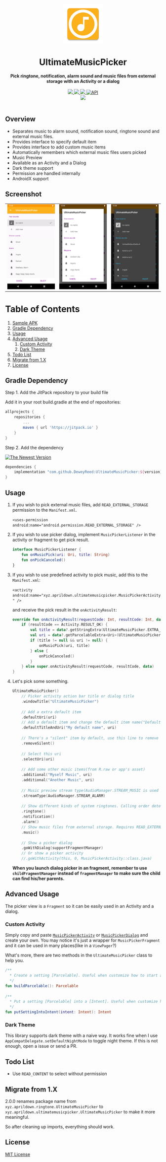 <div align="center">
  <img src="https://github.com/DeweyReed/UltimateMusicPicker/blob/master/art/ic_launcher-web.webp?raw=true" height="128" />
</div>

<h1 align="center">UltimateMusicPicker</h1>

<div align="center">
  <strong>Pick ringtone, notification, alarm sound and music files from external storage with an Activity or a dialog</strong>
</div>
</br>
<div align="center">
    <a href="https://android-arsenal.com/details/1/7141">
        <img src="https://img.shields.io/badge/Android%20Arsenal-UltimateMusicPicker-green.svg?style=flat"/>
    </a>
    <a href="https://travis-ci.org/DeweyReed/UltimateMusicPicker">
        <img src="https://travis-ci.org/DeweyReed/UltimateMusicPicker.svg?branch=master"/>
    </a>
    <a href="https://jitpack.io/#DeweyReed/UltimateMusicPicker">
        <img src="https://jitpack.io/v/DeweyReed/UltimateMusicPicker.svg"/>
    </a>
    <a href="https://android-arsenal.com/api?level=14">
        <img src="https://img.shields.io/badge/API-14%2B-brightgreen.svg?style=flat" border="0" alt="API">
    </a>
    </br>
    <a href="https://github.com/DeweyReed/UltimateMusicPicker/blob/master/README_ZH.md">
        <img src="https://img.shields.io/badge/Translation-%E4%B8%AD%E6%96%87-red.svg">
    </a>
</div>
</br>

## Overview

- Separates music to alarm sound, notification sound, ringtone sound and external music files.
- Provides interface to specify default item
- Provides interface to add custom music items
- Automatically remembers which external music files users picked
- Music Preview
- Available as an Activity and a Dialog
- Dark theme support
- Permission are handled internally
- AndroidX support

## Screenshot

||||
|:-:|:-:|:-:|
|![Activity](https://github.com/DeweyReed/UltimateMusicPicker/blob/master/art/activity.webp?raw=true)|![Dialog](https://github.com/DeweyReed/UltimateMusicPicker/blob/master/art/dialog.webp?raw=true)|![Dark](https://github.com/DeweyReed/UltimateMusicPicker/blob/master/art/dark.webp?raw=true)|

# Table of Contents

1. [Sample APK](https://github.com/DeweyReed/UltimateMusicPicker/releases)
1. [Gradle Dependency](#gradle-dependency)
1. [Usage](#usage)
1. [Advanced Usage](#advanced-usage)
    1. [Custom Activity](#custom-activity)
    1. [Dark Theme](#dark-theme)
1. [Todo List](#todo-list)
1. [Migrate from 1.X](#migrate-from-1x)
1. [License](#license)

## Gradle Dependency

Step 1. Add the JitPack repository to your build file

Add it in your root build.gradle at the end of repositories:

```Groovy
allprojects {
    repositories {
        ...
        maven { url 'https://jitpack.io' }
    }
}
```

Step 2. Add the dependency

[![The Newest Version](https://jitpack.io/v/DeweyReed/UltimateMusicPicker.svg)](https://jitpack.io/#DeweyReed/UltimateMusicPicker)

```Groovy
dependencies {
    implementation "com.github.DeweyReed:UltimateMusicPicker:${version}"
}
```

## Usage

1. If you wish to pick external music files, add `READ_EXTERNAL_STORAGE` permission to the `Manifest.xml`.

    `<uses-permission android:name="android.permission.READ_EXTERNAL_STORAGE" />`

1. If you wish to use picker dialog, implement `MusicPickerListener` in the activity or fragment to get pick result.

    ```Kotlin
    interface MusicPickerListener {
        fun onMusicPick(uri: Uri, title: String)
        fun onPickCanceled()
    }
    ```

1. If you wish to use predefined activity to pick music, add this to the `Manifest.xml`:

    `<activity android:name="xyz.aprildown.ultimatemusicpicker.MusicPickerActivity" />`

    and receive the pick result in the `onActivityResult`:

    ```Kotlin
    override fun onActivityResult(requestCode: Int, resultCode: Int, data: Intent?) {
        if (resultCode == Activity.RESULT_OK) {
            val title = data?.getStringExtra(UltimateMusicPicker.EXTRA_SELECTED_TITLE)
            val uri = data?.getParcelableExtra<Uri>(UltimateMusicPicker.EXTRA_SELECTED_URI)
            if (title != null && uri != null) {
                onMusicPick(uri, title)
            } else {
                onPickCanceled()
            }
        } else super.onActivityResult(requestCode, resultCode, data)
    }
    ```

1. Let's pick some something.

    ```Kotlin
    UltimateMusicPicker()
        // Picker activity action bar title or dialog title
        .windowTitle("UltimateMusicPicker")

        // Add a extra default item
        .defaultUri(uri)
        // Add a default item and change the default item name("Default" is used otherwise)
        .defaultTitleAndUri("My default name", uri)

        // There's a "silent" item by default, use this line to remove it.
        .removeSilent()

        // Select this uri
        .selectUri(uri)

        // Add some other music items(from R.raw or app's asset)
        .additional("Myself Music", uri)
        .additional("Another Music", uri)

        // Music preview stream type(AudioManager.STREAM_MUSIC is used by default)
        .streamType(AudioManager.STREAM_ALARM)

        // Show different kinds of system ringtones. Calling order determines their display order.
        .ringtone()
        .notification()
        .alarm()
        // Show music files from external storage. Requires READ_EXTERNAL_STORAGE permission.
        .music()

        // Show a picker dialog
        .goWithDialog(supportFragmentManager)
        // Or show a picker activity
        //.goWithActivity(this, 0, MusicPickerActivity::class.java)
    ```

    **When you launch dialog picker in an fragment, remember to use `childFragmentManager` instead of `fragmentManager` to make sure the child can find his/her parents.**

## Advanced Usage

The picker view is a `Fragment` so it can be easily used in an Activity and a dialog.

### Custom Activity

Simply copy and paste [`MusicPickerActivity`](https://github.com/DeweyReed/UltimateMusicPicker/blob/master/library/src/main/java/xyz/aprildown/ringtone/MusicPickerActivity.kt) or [`MusicPickerDialog`](https://github.com/DeweyReed/UltimateMusicPicker/blob/master/library/src/main/java/xyz/aprildown/ringtone/MusicPickerDialog.kt) and create your own. You may notice it's just a wrapper for `MusicPickerFragment` and it can be used in many places(like in a `ViewPager`?)

What's more, there are two methods in the `UltimateMusicPicker` class to help you.

```Kotlin
/**
  * Create a setting [Parcelable]. Useful when customize how to start activity
  */
fun buildParcelable(): Parcelable

/**
  * Put a setting [Parcelable] into a [Intent]. Useful when customize how to start activity
  */
fun putSettingIntoIntent(intent: Intent): Intent
```

### Dark Theme

This library supports dark theme with a naive way. It works fine when I use `AppCompatDelegate.setDefaultNightMode` to toggle night theme. If this is not enough, open a issue or send a PR.

## Todo List

- Use `READ_CONTENT` to select without permission

## Migrate from 1.X

2.0.0 renames package name from `xyz.aprildown.ringtone.UltimateMusicPicker` to `xyz.aprildown.ultimatemusicpicker.UltimateMusicPicker` to make it more meaningful.

So after cleaning up imports, everything should work.

## License

[MIT License](https://github.com/DeweyReed/UltimateMusicPicker/blob/master/LICENSE)